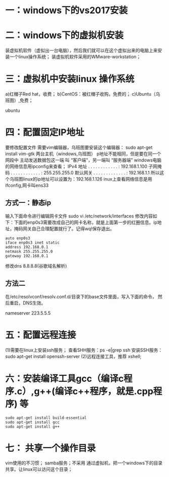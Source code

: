 # 一：windows下的vs2017安装

# 二：windows下的虚拟机安装

装虚拟机软件（虚拟出一台电脑），然后我们就可以在这个虚拟出来的电脑上来安装一个linux操作系统；
装虚拟机软件采用的WMware-workstation；

# 三：虚拟机中安装linux 操作系统

a)红帽子Red hat，收费；
b)CentOS：被红帽子收购，免费的；
c)Ubuntu（乌班图）,免费；

ubuntu

# 四：配置固定IP地址

要修改配置文件 需要vim编辑器，乌班图要安装这个编辑器： sudo apt-get install vim-gtk
两台主机（windows,乌班图）
p地址不能相同，但是要在同一个网段中
主动发送数据包这一端 叫 “客户端”，另一端叫 “服务器端”
windows电脑的网络信息用ipconfig来查看；
IPv4 地址 . . . . . . . . . . . . : 192.168.1.100
子网掩码 . . . . . . . . . . . . : 255.255.255.0
默认网关 . . . . . . . . . . . . . : 192.168.1.1
所以这个乌班图linux的ip地址可以设置为：192.168.1.126
inux上查看网络信息是用ifconfig,网卡叫ens33

## 方式一：静态ip

输入下面命令进行编辑网卡文件
sudo vi /etc/network/interfaces
修改内容如下：下面的enp0s3需要改成自己的网卡名称，就是上面第一步的红圈信息。ip地址，掩码网关自己合理配置就行了。记得wq!保存退出。

```
auto enp0s3
iface enp0s3 inet static
address 192.168.0.1
netmask 255.255.255.0
gateway 192.168.0.1
```

修改dns 8.8.8.8(谷歌域名解析)

## 方法二

在/etc/resolvconf/resolv.conf.d/目录下的base文件里面，写入下面的命令， 然后重启，DNS生效。

nameserver 223.5.5.5

# 五：配置远程连接

(1)需要在linux上安装ssh服务；
查看SHH服务：ps -e|grep ssh
安装SSH服务：sudo apt-get install openssh-server
(2)远程连接工具，推荐 xshell;

# 六：安装编译工具gcc（编译c程序.c）,g++(编译c++程序，就是.cpp程序) 等

```
sudo apt-get install build-essential
sudo apt-get install gcc
sudo apt-get install g++
```

# 七： 共享一个操作目录

vim使用的不习惯；
samba服务；不采用
通过虚拟机，把一个windows下的目录共享。让linux可以访问这个目录；
